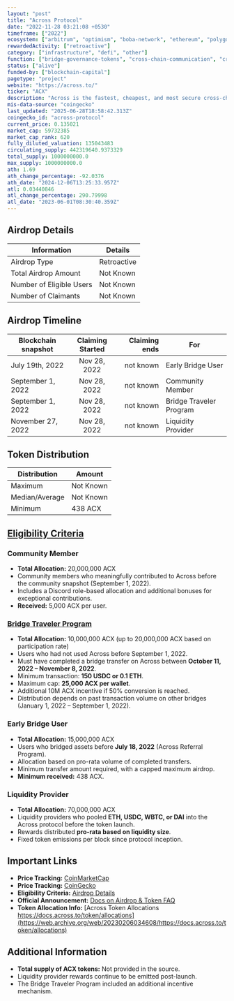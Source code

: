 ```yaml
---
layout: "post"
title: "Across Protocol"
date: "2022-11-28 03:21:08 +0530"
timeframe: ["2022"]
ecosystem: ["arbitrum", "optimism", "boba-network", "ethereum", "polygon"]
rewardedActivity: ["retroactive"]
category: ["infrastructure", "defi", "other"]
function: ["bridge-governance-tokens", "cross-chain-communication", "cross-chain", "liquidity", "intent"]
status: ["alive"]
funded-by: ["blockchain-capital"]
pagetype: "project"
website: "https://across.to/"
ticker: "ACX"
description: "Across is the fastest, cheapest, and most secure cross-chain bridge for Ethereum, Arbitrum, Optimism, Polygon, and other Layer 1 and Layer 2 networks."
mis-data-source: "coingecko"
last_updated: "2025-06-28T18:58:42.313Z"
coingecko_id: "across-protocol"
current_price: 0.135021
market_cap: 59732385
market_cap_rank: 620
fully_diluted_valuation: 135043483
circulating_supply: 442319640.9373329
total_supply: 1000000000.0
max_supply: 1000000000.0
ath: 1.69
ath_change_percentage: -92.0376
ath_date: "2024-12-06T13:25:33.957Z"
atl: 0.03440846
atl_change_percentage: 290.79998
atl_date: "2023-06-01T08:30:40.359Z"
---
```


## Airdrop Details

| Information              | Details     |
| ------------------------ | ----------- |
| Airdrop Type             | Retroactive |
| Total Airdrop Amount     | Not Known   |
| Number of Eligible Users | Not Known   |
| Number of Claimants      | Not Known  |

## Airdrop Timeline

| Blockchain snapshot | Claiming Started | Claiming ends | For                     |
| ------------------- | :--------------: | ------------: | ----------------------- |
| July 19th, 2022     |   Nov 28, 2022   |     not known | Early Bridge User       |
| September 1, 2022   |   Nov 28, 2022   |     not known | Community Member        |
| September 1, 2022   |   Nov 28, 2022   |     not known | Bridge Traveler Program |
| November 27, 2022   |   Nov 28, 2022   |     not known | Liquidity Provider      |

## Token Distribution

| Distribution   | Amount    |
| -------------- | --------- |
| Maximum        | Not Known |
| Median/Average | Not Known |
| Minimum        | 438 ACX   |

## [Eligibility Criteria](https://across.to/airdrop)

### Community Member

- **Total Allocation:** 20,000,000 ACX
- Community members who meaningfully contributed to Across before the community snapshot (September 1, 2022).
- Includes a Discord role-based allocation and additional bonuses for exceptional contributions.
- **Received:** 5,000 ACX per user.

### [Bridge Traveler Program](https://web.archive.org/web/20221012151506/https://docs.across.to/v2/bridge-traveler-program)

- **Total Allocation:** 10,000,000 ACX (up to 20,000,000 ACX based on participation rate)
- Users who had not used Across before September 1, 2022.
- Must have completed a bridge transfer on Across between **October 11, 2022 – November 8, 2022**.
- Minimum transaction: **150 USDC or 0.1 ETH**.
- Maximum cap: **25,000 ACX per wallet**.
- Additional 10M ACX incentive if 50% conversion is reached.
- Distribution depends on past transaction volume on other bridges (January 1, 2022 – September 1, 2022).

### Early Bridge User

- **Total Allocation:** 15,000,000 ACX
- Users who bridged assets before **July 18, 2022** (Across Referral Program).
- Allocation based on pro-rata volume of completed transfers.
- Minimum transfer amount required, with a capped maximum airdrop.
- **Minimum received:** 438 ACX.

### Liquidity Provider

- **Total Allocation:** 70,000,000 ACX
- Liquidity providers who pooled **ETH, USDC, WBTC, or DAI** into the Across protocol before the token launch.
- Rewards distributed **pro-rata based on liquidity size**.
- Fixed token emissions per block since protocol inception.

## Important Links

- **Price Tracking:** [CoinMarketCap](https://coinmarketcap.com/currencies/across-protocol)
- **Price Tracking:** [CoinGecko](https://www.coingecko.com/en/coins/across-protocol)
- **Eligibility Criteria:** [Airdrop Details](https://across.to/airdrop)
- **Official Announcement:** [Docs on Airdrop & Token FAQ](https://web.archive.org/web/20221018192413/https://docs.across.to/v2/airdrop-and-token-faq)
- **Token Allocation Info:** [Across Token Allocations https://docs.across.to/token/allocations](https://web.archive.org/web/20230206034608/https://docs.across.to/token/allocations)

## Additional Information

- **Total supply of ACX tokens:** Not provided in the source.
- Liquidity provider rewards continue to be emitted post-launch.
- The Bridge Traveler Program included an additional incentive mechanism.